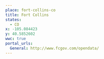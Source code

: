 ```yaml
---
place: fort-collins-co
title: Fort Collins
states:
  - CO
x: -105.084423
y: 40.5852602
wwc: true
portal_urls:
  General: http://www.fcgov.com/opendata/
---
```

